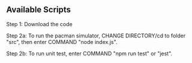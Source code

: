 
## Available Scripts
Step 1: Download the code

Step 2a: To run the pacman simulator, CHANGE DIRECTORY/cd to folder "src", then enter COMMAND "node index.js".

Step 2b: To run unit test, enter COMMAND "npm run test" or "jest". 
